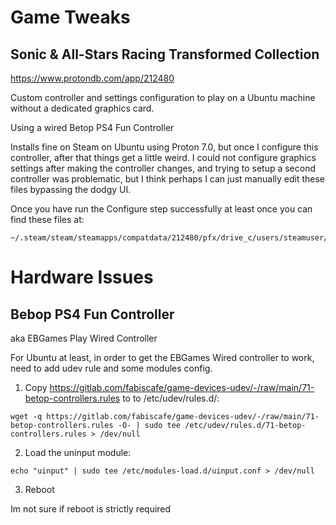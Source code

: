# Game Tweaks

## Sonic & All-Stars Racing Transformed Collection

https://www.protondb.com/app/212480

Custom controller and settings configuration to play on a Ubuntu machine without a dedicated graphics card.

Using a wired Betop PS4 Fun Controller

Installs fine on Steam on Ubuntu using Proton 7.0, but once I configure this controller, after that things get a little weird.   I could not configure graphics settings after making the controller changes, and trying to setup a second controller was problematic, but I think perhaps I can just manually edit these files bypassing the dodgy UI.

Once you have run the Configure step successfully at least once you can find these files at:

```
~/.steam/steam/steamapps/compatdata/212480/pfx/drive_c/users/steamuser/Documents/SART/
```

# Hardware Issues

## Bebop PS4 Fun Controller

aka EBGames Play Wired Controller

For Ubuntu at least, in order to get the EBGames Wired controller to work, need to add udev rule and some modules config.

1) Copy https://gitlab.com/fabiscafe/game-devices-udev/-/raw/main/71-betop-controllers.rules to to /etc/udev/rules.d/:
```
wget -q https://gitlab.com/fabiscafe/game-devices-udev/-/raw/main/71-betop-controllers.rules -O- | sudo tee /etc/udev/rules.d/71-betop-controllers.rules > /dev/null
```

2) Load the uninput module:
```
echo "uinput" | sudo tee /etc/modules-load.d/uinput.conf > /dev/null
```

3) Reboot

Im not sure if reboot is strictly required

